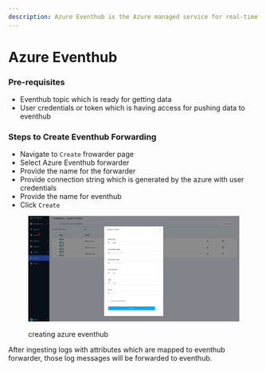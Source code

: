 ```yaml
---
description: Azure Eventhub is the Azure managed service for real-time stream processing
---
```


# Azure Eventhub

### Pre-requisites <a href="#pre-requisites" id="pre-requisites"></a>

* Eventhub topic which is ready for getting data
* User credentials or token which is having access for pushing data to eventhub

### Steps to Create Eventhub Forwarding <a href="#steps-to-create-eventhub-forwarding" id="steps-to-create-eventhub-forwarding"></a>

* Navigate to `Create` frowarder page
* Select Azure Eventhub forwarder
* Provide the name for the forwarder
* Provide connection string which is generated by the azure with user credentials
* Provide the name for eventhub
* Click `Create`

<figure><img src="../../.gitbook/assets/image (233).png" alt=""><figcaption><p>creating azure eventhub</p></figcaption></figure>

After ingesting logs with attributes which are mapped to eventhub forwarder, those log messages will be forwarded to eventhub.

[\
](https://logflow-docs.logiq.ai/real-time-stream-forwarding/aws-kinesis)
